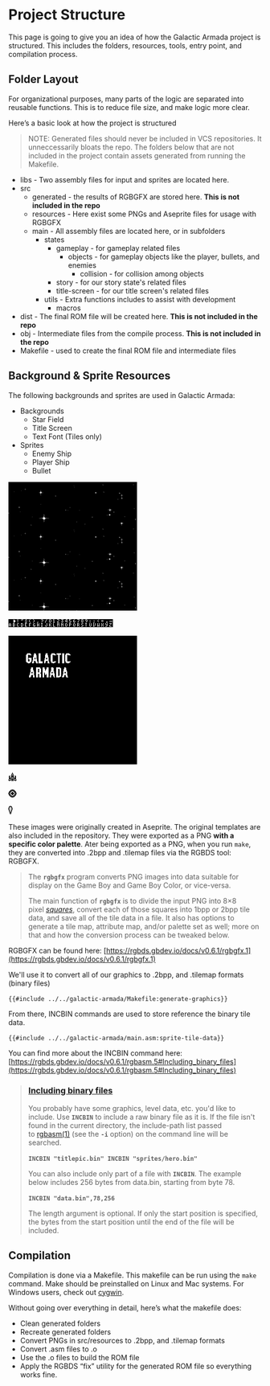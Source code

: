 # Project Structure

This page is going to give you an idea of how the Galactic Armada project is structured. This includes the folders, resources, tools, entry point, and compilation process.

## Folder Layout

For organizational purposes, many parts of the logic are separated into reusable functions. This is to reduce file size, and make logic more clear.

Here’s a basic look at how the project is structured

> NOTE: Generated files should never be included in VCS repositories. It unneccessarily bloats the repo. The folders below that are not included in the project contain assets generated from running the Makefile.

- libs - Two assembly files for input and sprites are located here.
- src
    - generated - the results of RGBGFX are stored here. **This is not included in the repo**
    - resources - Here exist some PNGs and Aseprite files for usage with RGBGFX
    - main - All assembly files are located here, or in subfolders
        - states
            - gameplay - for gameplay related files
                - objects - for gameplay objects like the player, bullets, and enemies
                    - collision  - for collision among objects
            - story - for our story state's related files
            - title-screen - for our title screen's related files
        - utils - Extra functions includes to assist with development
            - macros
- dist - The final ROM file will be created here. **This is not included in the repo**
- obj - Intermediate files from the compile process. **This is not included in the repo**
- Makefile - used to create the final ROM file and intermediate files

## Background & Sprite Resources

The following backgrounds and sprites are used in Galactic Armada:

- Backgrounds
    - Star Field
    - Title Screen
    - Text Font (Tiles only)
- Sprites
    - Enemy Ship
    - Player Ship
    - Bullet

![star-field.png](../assets/part3/img/star-field.png)

![text-font.png](../assets/part3/img/text-font.png)

![title-screen.png](../assets/part3/img/title-screen.png)

![player-ship.png](../assets/part3/img/player-ship.png)

![enemy-ship.png](../assets/part3/img/enemy-ship.png)

![bullet.png](../assets/part3/img/bullet.png)

These images were originally created in Aseprite. The original templates are also included in the repository.  They were exported as a PNG **with a specific color palette**. Ater being exported as a PNG, when you run `make`, they are converted into .2bpp and .tilemap files via the RGBDS tool: RGBGFX.  

> The **`rgbgfx`** program converts PNG images into data suitable for display on the Game Boy and Game Boy Color, or vice-versa.
> 
> 
> The main function of **`rgbgfx`** is to divide the input PNG into 8×8 pixel *[squares](https://rgbds.gbdev.io/docs/v0.6.1/rgbgfx.1#squares)*, convert each of those squares into 1bpp or 2bpp tile data, and save all of the tile data in a file. It also has options to generate a tile map, attribute map, and/or palette set as well; more on that and how the conversion process can be tweaked below.
> 

RGBGFX can be found here: [https://rgbds.gbdev.io/docs/v0.6.1/rgbgfx.1](https://rgbds.gbdev.io/docs/v0.6.1/rgbgfx.1)

We'll use it to convert all of our graphics to .2bpp,  and .tilemap formats (binary files)

```bash,linenos,start={{#line_no_of "" ../../galactic-armada/Makefile:generate-graphics}}
{{#include ../../galactic-armada/Makefile:generate-graphics}}
```

From there, INCBIN commands are used to store reference the binary tile data.

```rgbasm,linenos,start={{#line_no_of "" ../../galactic-armada/main.asm:sprite-tile-data}}
{{#include ../../galactic-armada/main.asm:sprite-tile-data}}
```

You can find more about the INCBIN command here: [https://rgbds.gbdev.io/docs/v0.6.1/rgbasm.5#Including_binary_files](https://rgbds.gbdev.io/docs/v0.6.1/rgbasm.5#Including_binary_files)

> ### [Including binary files](https://rgbds.gbdev.io/docs/v0.6.1/rgbasm.5#Including_binary_files)
> 
> You probably have some graphics, level data, etc. you'd like to include. Use **`INCBIN`** to include a raw binary file as it is. If the file isn't found in the current directory, the include-path list passed to [rgbasm(1)](https://rgbds.gbdev.io/docs/v0.6.1/rgbasm.1) (see the **`-i`** option) on the command line will be searched.
> 
> **`INCBIN "titlepic.bin"
> INCBIN "sprites/hero.bin"`**
> 
> You can also include only part of a file with **`INCBIN`**. The example below includes 256 bytes from data.bin, starting from byte 78.
> 
> **`INCBIN "data.bin",78,256`**
> 
> The length argument is optional. If only the start position is specified, the bytes from the start position until the end of the file will be included.

## Compilation

Compilation is done via a Makefile. This makefile can be run using the `make` command. Make should be preinstalled on Linux and Mac systems. For Windows users, check out [cygwin](https://www.cygwin.com/).

Without going over everything in detail, here’s what the makefile does:

- Clean generated folders
- Recreate generated folders
- Convert PNGs in src/resources to .2bpp, and .tilemap formats
- Convert .asm files to .o
- Use the .o files to build the ROM file
- Apply the RGBDS “fix” utility for the generated ROM file so everything works fine.
